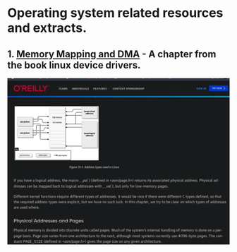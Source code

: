# Operating system related resources and extracts.
## 1. [Memory Mapping and DMA](https://www.oreilly.com/library/view/linux-device-drivers/0596005903/ch15.html) - A chapter from the book linux device drivers.
![Event image](./assets/3.png)